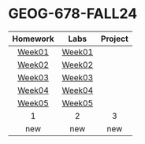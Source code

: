 # GEOG-678-FALL24
| Homework |Labs        |Project      |
|:----------:|:----------:|:-----------:|
|[Week01](homework/Week01/README.md)|[Week01](Lab/Week01/README.md)|            |
|[Week02](homework/Week02/README.md)|[Week02](Lab/Week02/README.md)|            |
|[Week03](homework/Week03/README.md)|[Week03](Lab/Week03/README.md)|            |
|[Week04](homework/Week04/README.md)|[Week04](Lab/Week04/README.md)|            |
|[Week05](homework/Week05/README.md)|[Week05](Lab/Week05/README.md)|            |
|  1|  2|  3|  4|  5|
|  new  |  new  |  new  |  new  |  new  |
